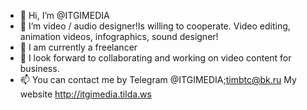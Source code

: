 - 👋 Hi, I’m @ITGIMEDIA
- 👀 I’m video / audio designer!Is willing to cooperate.
Video editing, animation videos, infographics, sound designer!
- 🌱 I am currently a freelancer
- 💞️ I look forward to collaborating and working on video content for business.
- 📫 You can contact me by Telegram
@ITGIMEDIA;timbtc@bk.ru
My website  http://itgimedia.tilda.ws

<!---
ITGIMEDIA/ITGIMEDIA is a ✨ special ✨ repository because its `README.md` (this file) appears on your GitHub profile.
You can click the Preview link to take a look at your changes.
--->

